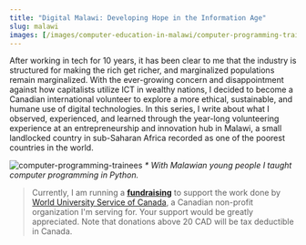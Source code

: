 ```yaml
---
title: "Digital Malawi: Developing Hope in the Information Age"
slug: malawi
images: [/images/computer-education-in-malawi/computer-programming-trainees.jpg]
---
```


After working in tech for 10 years, it has been clear to me that the industry is structured for making the rich get richer, and marginalized populations remain marginalized. With the ever-growing concern and disappointment against how capitalists utilize ICT in wealthy nations, I decided to become a Canadian international volunteer to explore a more ethical, sustainable, and humane use of digital technologies. In this series, I write about what I observed, experienced, and learned through the year-long volunteering experience at an entrepreneurship and innovation hub in Malawi, a small landlocked country in sub-Saharan Africa recorded as one of the poorest countries in the world.

![computer-programming-trainees](/images/computer-education-in-malawi/computer-programming-trainees.jpg)
_\* With Malawian young people I taught computer programming in Python._

> Currently, I am running a **[fundraising](https://wusc.akaraisin.com/ui/wuscignitevol/p/tak)** to support the work done by [World University Service of Canada](https://wusc.ca/), a Canadian non-profit organization I'm serving for. Your support would be greatly appreciated. Note that donations above 20 CAD will be tax deductible in Canada.
